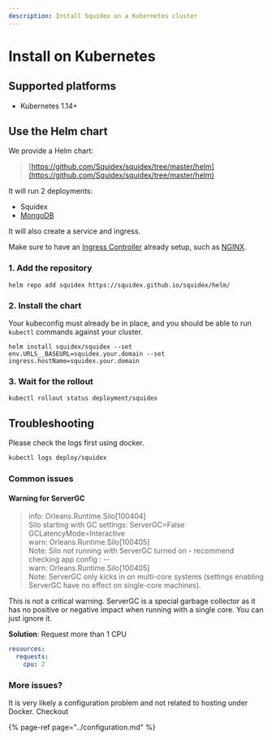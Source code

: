```yaml
---
description: Install Squidex on a Kubernetes cluster
---
```


# Install on Kubernetes

## Supported platforms

* Kubernetes 1.14+

## Use the Helm chart

We provide a Helm chart:

> [https://github.com/Squidex/squidex/tree/master/helm](https://github.com/Squidex/squidex/tree/master/helm)

It will run 2 deployments:

* Squidex
* [MongoDB](https://www.mongodb.com/de)

It will also create a service and ingress. 

Make sure to have an [Ingress Controller](https://kubernetes.io/docs/concepts/services-networking/ingress-controllers/) already setup, such as [NGINX](https://www.nginx.com/products/nginx-ingress-controller/).

### 1. Add the repository

```
helm repo add squidex https://squidex.github.io/squidex/helm/
```

### 2. Install the chart

Your kubeconfig must already be in place, and you should be able to run `kubectl` commands against your cluster.

```
helm install squidex/squidex --set env.URLS__BASEURL=squidex.your.domain --set ingress.hostName=squidex.your.domain
```

### 3. Wait for the rollout

```
kubectl rollout status deployment/squidex
```

## Troubleshooting

Please check the logs first using docker.

```bash
kubectl logs deploy/squidex
```
### Common issues

#### Warning for ServerGC

> info: Orleans.Runtime.Silo[100404]  
> Silo starting with GC settings: ServerGC=False GCLatencyMode=Interactive  
> warn: Orleans.Runtime.Silo[100405]  
> Note: Silo not running with ServerGC turned on - recommend checking app config : --  
> warn: Orleans.Runtime.Silo[100405]  
> Note: ServerGC only kicks in on multi-core systems (settings enabling ServerGC have no effect on single-core machines).

This is not a critical warning. ServerGC is a special garbage collector as it has no positive or negative impact when running with a single core. You can just ignore it.

**Solution**: Request more than 1 CPU

```yml
resources:
  requests:
    cpu: 2
```

### More issues?

It is very likely a configuration problem and not related to hosting under Docker. Checkout

{% page-ref page="../configuration.md" %}

